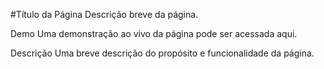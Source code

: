 #Título da Página
Descrição breve da página.

Demo
Uma demonstração ao vivo da página pode ser acessada aqui.

Descrição
Uma breve descrição do propósito e funcionalidade da página.

